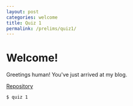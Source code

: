 ```yaml
---
layout: post
categories: welcome
title: Quiz 1
permalink: /prelims/quiz1/
---
```

# Welcome!

Greetings human! You've just arrived at my blog. 

<p><a href="https://github.com/jesmatienzo-tip/sysad2-12021/">Repository</a></p>

```
$ quiz 1
```




